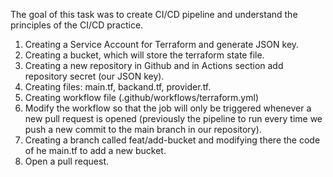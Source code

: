 The goal of this task was to create CI/CD pipeline and understand the principles of the CI/CD practice.
1. Creating a Service Account for Terraform and generate JSON key.
2. Creating a bucket, which will store the terraform state file.
3. Creating a new repository in Github and in Actions section add repository secret (our JSON key).
4. Creating files: main.tf, backand.tf, provider.tf.
5. Creating workflow file (.github/workflows/terraform.yml)
6. Modify the workflow so that the job will only be triggered whenever a new pull request is opened (previously the pipeline to run every time we push a new commit to the main branch in our repository).
7. Creating a branch called feat/add-bucket and modifying there the code of he main.tf to add a new bucket.
8. Open a pull request.

